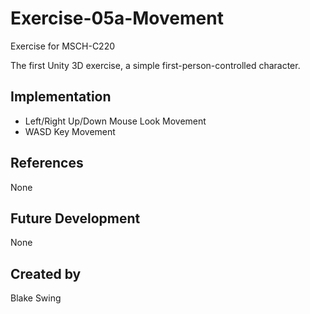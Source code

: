 # Exercise-05a-Movement

Exercise for MSCH-C220

The first Unity 3D exercise, a simple first-person-controlled character.

## Implementation
* Left/Right Up/Down Mouse Look Movement
* WASD Key Movement

## References

None

## Future Development

None

## Created by 
Blake Swing
